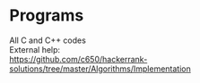 # Programs
All C and C++ codes
<br/>
External help:<br>
https://github.com/c650/hackerrank-solutions/tree/master/Algorithms/Implementation
